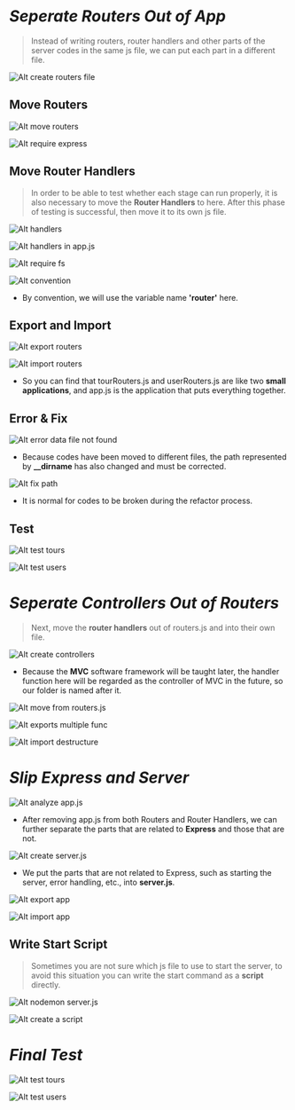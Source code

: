 # **_Seperate Routers Out of App_**

> Instead of writing routers, router handlers and other parts of the server codes in the same js file, we can put each part in a different file.

![Alt create routers file](pic/bandicam%202022-10-18%2012-04-53-521.jpg)

## **Move Routers**

![Alt move routers](pic/bandicam%202022-10-18%2012-06-37-572.jpg)

![Alt require express](pic/bandicam%202022-10-18%2012-08-53-429.jpg)

## **Move Router Handlers**

> In order to be able to test whether each stage can run properly, it is also necessary to move the **Router Handlers** to here. After this phase of testing is successful, then move it to its own js file.

![Alt handlers](pic/bandicam%202022-10-18%2012-10-15-422.jpg)

![Alt handlers in app.js](pic/bandicam%202022-10-18%2012-11-52-767.jpg)

![Alt require fs](pic/bandicam%202022-10-18%2012-13-20-205.jpg)

![Alt convention](pic/bandicam%202022-10-18%2012-15-14-930.jpg)

- By convention, we will use the variable name **'router'** here.

## **Export and Import**

![Alt export routers](pic/bandicam%202022-10-18%2012-18-20-754.jpg)

![Alt import routers](pic/bandicam%202022-10-18%2012-20-17-427.jpg)

- So you can find that tourRouters.js and userRouters.js are like two **small applications**, and app.js is the application that puts everything together.

## **Error & Fix**

![Alt error data file not found](pic/bandicam%202022-10-18%2012-21-46-374.jpg)

- Because codes have been moved to different files, the path represented by **\_\_dirname** has also changed and must be corrected.

![Alt fix path](pic/bandicam%202022-10-18%2012-24-03-060.jpg)

- It is normal for codes to be broken during the refactor process.

## **Test**

![Alt test tours](pic/bandicam%202022-10-18%2012-27-15-920.jpg)

![Alt test users](pic/bandicam%202022-10-18%2012-27-50-803.jpg)

# **_Seperate Controllers Out of Routers_**

> Next, move the **router handlers** out of routers.js and into their own file.

![Alt create controllers](pic/bandicam%202022-10-18%2012-29-39-841.jpg)

- Because the **MVC** software framework will be taught later, the handler function here will be regarded as the controller of MVC in the future, so our folder is named after it.

![Alt move from routers.js](pic/bandicam%202022-10-18%2012-31-30-727.jpg)

![Alt exports multiple func](pic/bandicam%202022-10-18%2012-34-48-654.jpg)

![Alt import destructure](pic/bandicam%202022-10-18%2012-44-02-565.jpg)

# **_Slip Express and Server_**

![Alt analyze app.js](pic/bandicam%202022-10-18%2012-46-33-897.jpg)

- After removing app.js from both Routers and Router Handlers, we can further separate the parts that are related to **Express** and those that are not.

![Alt create server.js](pic/bandicam%202022-10-18%2012-47-39-868.jpg)

- We put the parts that are not related to Express, such as starting the server, error handling, etc., into **server.js**.

![Alt export app](pic/bandicam%202022-10-18%2012-48-23-335.jpg)

![Alt import app](pic/bandicam%202022-10-18%2012-49-25-051.jpg)

## **Write Start Script**

> Sometimes you are not sure which js file to use to start the server, to avoid this situation you can write the start command as a **script** directly.

![Alt nodemon server.js](pic/bandicam%202022-10-18%2012-50-46-034.jpg)

![Alt create a script](pic/bandicam%202022-10-18%2012-52-58-718.jpg)

# **_Final Test_**

![Alt test tours](pic/bandicam%202022-10-18%2012-53-41-191.jpg)

![Alt test users](pic/bandicam%202022-10-18%2012-54-08-406.jpg)

